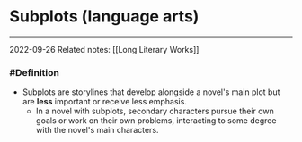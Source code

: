 # Subplots (language arts)
---
2022-09-26
Related notes: [[Long Literary Works]]

### #Definition
- Subplots are storylines that develop alongside a novel's main plot but are **less** important or receive less emphasis.
	- In a novel with subplots, secondary characters pursue their own goals or work on their own problems, interacting to some degree with the novel's main characters.